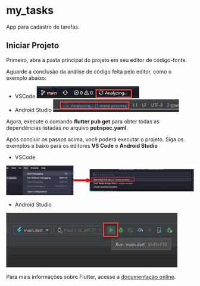 # my_tasks

App para cadastro de tarefas.

## Iniciar Projeto

Primeiro, abra a pasta principal do projeto em seu editor de código-fonte.

Aguarde a conclusão da análise de código feita pelo editor, como o exemplo abaixo:

- VSCode <img src="assets/readme/analyzing_vscode.png">
- Android Studio <img src="assets/readme/analyzing_astudio.png">

Agora, execute o comando **flutter pub get** para obter todas as dependências listadas no arquivo **pubspec.yaml**.

Após concluir os passos acima, você poderá executar o projeto. Siga os exemplos a baixo para os editores **VS Code** e **Android Studio**

- VSCode
<img src="assets/readme/execute_vscode.png">

- Android Studio
<img src="assets/readme/execute_androidstudio.png">

Para mais informações sobre Flutter, acesse a 
[documentação online](https://flutter.dev/docs).